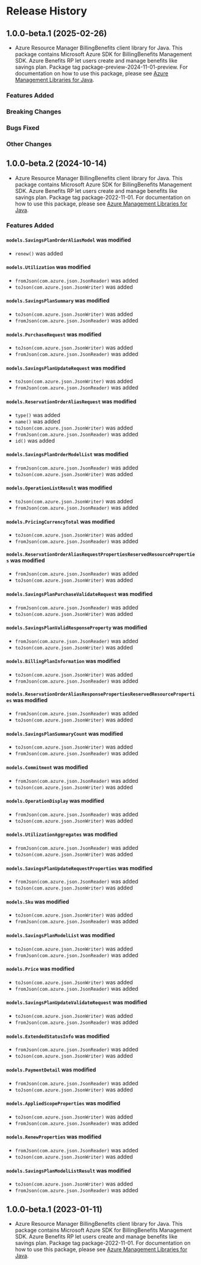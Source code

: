 # Release History

## 1.0.0-beta.1 (2025-02-26)

- Azure Resource Manager BillingBenefits client library for Java. This package contains Microsoft Azure SDK for BillingBenefits Management SDK. Azure Benefits RP let users create and manage benefits like savings plan. Package tag package-preview-2024-11-01-preview. For documentation on how to use this package, please see [Azure Management Libraries for Java](https://aka.ms/azsdk/java/mgmt).

### Features Added

### Breaking Changes

### Bugs Fixed

### Other Changes

## 1.0.0-beta.2 (2024-10-14)

- Azure Resource Manager BillingBenefits client library for Java. This package contains Microsoft Azure SDK for BillingBenefits Management SDK. Azure Benefits RP let users create and manage benefits like savings plan. Package tag package-2022-11-01. For documentation on how to use this package, please see [Azure Management Libraries for Java](https://aka.ms/azsdk/java/mgmt).

### Features Added

#### `models.SavingsPlanOrderAliasModel` was modified

* `renew()` was added

#### `models.Utilization` was modified

* `fromJson(com.azure.json.JsonReader)` was added
* `toJson(com.azure.json.JsonWriter)` was added

#### `models.SavingsPlanSummary` was modified

* `toJson(com.azure.json.JsonWriter)` was added
* `fromJson(com.azure.json.JsonReader)` was added

#### `models.PurchaseRequest` was modified

* `toJson(com.azure.json.JsonWriter)` was added
* `fromJson(com.azure.json.JsonReader)` was added

#### `models.SavingsPlanUpdateRequest` was modified

* `toJson(com.azure.json.JsonWriter)` was added
* `fromJson(com.azure.json.JsonReader)` was added

#### `models.ReservationOrderAliasRequest` was modified

* `type()` was added
* `name()` was added
* `toJson(com.azure.json.JsonWriter)` was added
* `fromJson(com.azure.json.JsonReader)` was added
* `id()` was added

#### `models.SavingsPlanOrderModelList` was modified

* `fromJson(com.azure.json.JsonReader)` was added
* `toJson(com.azure.json.JsonWriter)` was added

#### `models.OperationListResult` was modified

* `toJson(com.azure.json.JsonWriter)` was added
* `fromJson(com.azure.json.JsonReader)` was added

#### `models.PricingCurrencyTotal` was modified

* `toJson(com.azure.json.JsonWriter)` was added
* `fromJson(com.azure.json.JsonReader)` was added

#### `models.ReservationOrderAliasRequestPropertiesReservedResourceProperties` was modified

* `fromJson(com.azure.json.JsonReader)` was added
* `toJson(com.azure.json.JsonWriter)` was added

#### `models.SavingsPlanPurchaseValidateRequest` was modified

* `fromJson(com.azure.json.JsonReader)` was added
* `toJson(com.azure.json.JsonWriter)` was added

#### `models.SavingsPlanValidResponseProperty` was modified

* `fromJson(com.azure.json.JsonReader)` was added
* `toJson(com.azure.json.JsonWriter)` was added

#### `models.BillingPlanInformation` was modified

* `toJson(com.azure.json.JsonWriter)` was added
* `fromJson(com.azure.json.JsonReader)` was added

#### `models.ReservationOrderAliasResponsePropertiesReservedResourceProperties` was modified

* `fromJson(com.azure.json.JsonReader)` was added
* `toJson(com.azure.json.JsonWriter)` was added

#### `models.SavingsPlanSummaryCount` was modified

* `toJson(com.azure.json.JsonWriter)` was added
* `fromJson(com.azure.json.JsonReader)` was added

#### `models.Commitment` was modified

* `fromJson(com.azure.json.JsonReader)` was added
* `toJson(com.azure.json.JsonWriter)` was added

#### `models.OperationDisplay` was modified

* `fromJson(com.azure.json.JsonReader)` was added
* `toJson(com.azure.json.JsonWriter)` was added

#### `models.UtilizationAggregates` was modified

* `fromJson(com.azure.json.JsonReader)` was added
* `toJson(com.azure.json.JsonWriter)` was added

#### `models.SavingsPlanUpdateRequestProperties` was modified

* `fromJson(com.azure.json.JsonReader)` was added
* `toJson(com.azure.json.JsonWriter)` was added

#### `models.Sku` was modified

* `toJson(com.azure.json.JsonWriter)` was added
* `fromJson(com.azure.json.JsonReader)` was added

#### `models.SavingsPlanModelList` was modified

* `toJson(com.azure.json.JsonWriter)` was added
* `fromJson(com.azure.json.JsonReader)` was added

#### `models.Price` was modified

* `toJson(com.azure.json.JsonWriter)` was added
* `fromJson(com.azure.json.JsonReader)` was added

#### `models.SavingsPlanUpdateValidateRequest` was modified

* `toJson(com.azure.json.JsonWriter)` was added
* `fromJson(com.azure.json.JsonReader)` was added

#### `models.ExtendedStatusInfo` was modified

* `fromJson(com.azure.json.JsonReader)` was added
* `toJson(com.azure.json.JsonWriter)` was added

#### `models.PaymentDetail` was modified

* `fromJson(com.azure.json.JsonReader)` was added
* `toJson(com.azure.json.JsonWriter)` was added

#### `models.AppliedScopeProperties` was modified

* `toJson(com.azure.json.JsonWriter)` was added
* `fromJson(com.azure.json.JsonReader)` was added

#### `models.RenewProperties` was modified

* `fromJson(com.azure.json.JsonReader)` was added
* `toJson(com.azure.json.JsonWriter)` was added

#### `models.SavingsPlanModelListResult` was modified

* `toJson(com.azure.json.JsonWriter)` was added
* `fromJson(com.azure.json.JsonReader)` was added

## 1.0.0-beta.1 (2023-01-11)

- Azure Resource Manager BillingBenefits client library for Java. This package contains Microsoft Azure SDK for BillingBenefits Management SDK. Azure Benefits RP let users create and manage benefits like savings plan. Package tag package-2022-11-01. For documentation on how to use this package, please see [Azure Management Libraries for Java](https://aka.ms/azsdk/java/mgmt).
